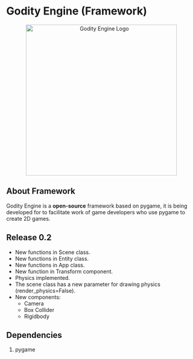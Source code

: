 # Godity Engine (Framework)

<p align="center">
  <a href="pass">
    <img src="pass" width="400" alt="Godity Engine Logo">
  </a>
</p>

## About Framework

Godity Engine is a **open-source** framework based on pygame, it is being developed for to facilitate work of game developers who use pygame to create 2D games.

## Release 0.2

 - New functions in Scene class.
 - New functions in Entity class.
 - New functions in App class.
 - New function in Transform component.
 - Physics implemented.
 - The scene class has a new parameter for drawing physics (render_physics=False).
 - New components:
     - Camera
     - Box Collider
     - Rigidbody

## Dependencies

1. pygame
